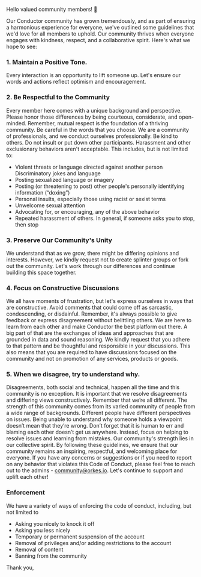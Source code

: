 Hello valued community members! 👋

Our Conductor community has grown tremendously, and as part of ensuring a harmonious experience for everyone, 
we've outlined some guidelines that we'd love for all members to uphold. 
Our community thrives when everyone engages with kindness, respect, and a collaborative spirit. Here's what we hope to see:


### 1. Maintain a Positive Tone.  
Every interaction is an opportunity to lift someone up. Let's ensure our words and actions reflect optimism and encouragement.

### 2. Be Respectful to the Community
Every member here comes with a unique background and perspective. Please honor those differences by being courteous, considerate, and open-minded. 
Remember, mutual respect is the foundation of a thriving community. Be careful in the words that you choose. 
We are a community of professionals, and we conduct ourselves professionally. 
Be kind to others. Do not insult or put down other participants. Harassment and other exclusionary behaviors aren't acceptable. 
This includes, but is not limited to:
* Violent threats or language directed against another person  Discriminatory jokes and language
* Posting sexualized language or imagery
* Posting (or threatening to post) other people's personally identifying information (“doxing”)
* Personal insults, especially those using racist or sexist terms
* Unwelcome sexual attention
* Advocating for, or encouraging, any of the above behavior
* Repeated harassment of others. In general, if someone asks you to stop, then stop

### 3. Preserve Our Community's Unity
We understand that as we grow, there might be differing opinions and interests. 
However, we kindly request not to create splinter groups or fork out the community. 
Let's work through our differences and continue building this space together.

### 4. Focus on Constructive Discussions
We all have moments of frustration, but let's express ourselves in ways that are constructive. 
Avoid comments that could come off as sarcastic, condescending, or disdainful. 
Remember, it's always possible to give feedback or express disagreement without belittling others.
We are here to learn from each other and make Conductor the best platform out there. 
A big part of that are the exchanges of ideas and approaches that are grounded in data and sound reasoning. 
We kindly request that you adhere to that pattern and be thoughtful and responsible in your discussions. 
This also means that you are required to have discussions focused on the community and not on promotion of any services, products or goods.

### 5. When we disagree, try to understand why.
Disagreements, both social and technical, happen all the time and this community is no exception. 
It is important that we resolve disagreements and differing views constructively. 
Remember that we’re all different. The strength of this community comes from its varied community of people from a wide range of backgrounds. 
Different people have different perspectives on issues. Being unable to understand why someone holds a viewpoint doesn’t mean that they’re wrong. 
Don’t forget that it is human to err and blaming each other doesn’t get us anywhere. 
Instead, focus on helping to resolve issues and learning from mistakes.
Our community's strength lies in our collective spirit. 
By following these guidelines, we ensure that our community remains an inspiring, respectful, and welcoming place for everyone. 
If you have any concerns or suggestions or if you need to report on any behavior that violates this Code of Conduct, please feel free to reach out to the admins - community@orkes.io. 
Let's continue to support and uplift each other!

### Enforcement
We have a variety of ways of enforcing the code of conduct, including, but not limited to
* Asking you nicely to knock it off
* Asking you less nicely
* Temporary or permanent suspension of the account
* Removal of privileges and/or adding restrictions to the account
* Removal of content
* Banning from the community

Thank you,